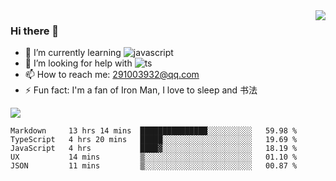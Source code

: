 <img align='right' src='https://github-readme-stats.vercel.app/api?username=niaogege&show_icons=true&theme=radical'/>

### Hi there 👋

- 🌱 I’m currently learning ![javascript](https://img.shields.io/badge/javacript-learn-orange)
- 🤔 I’m looking for help with ![ts](https://img.shields.io/badge/ts-learn-yellow)
- 📫 How to reach me: 291003932@qq.com
- ⚡ Fun fact:  I'm a fan of Iron Man, I love to sleep and 书法

![](https://github-readme-stats.vercel.app/api/top-langs/?username=niaogege&layout=compact)

<!--START_SECTION:waka-->
```text
Markdown     13 hrs 14 mins  ███████████████░░░░░░░░░░   59.98 % 
TypeScript   4 hrs 20 mins   █████░░░░░░░░░░░░░░░░░░░░   19.69 % 
JavaScript   4 hrs           ████▓░░░░░░░░░░░░░░░░░░░░   18.19 % 
UX           14 mins         ▒░░░░░░░░░░░░░░░░░░░░░░░░   01.10 % 
JSON         11 mins         ▒░░░░░░░░░░░░░░░░░░░░░░░░   00.87 % 
```
<!--END_SECTION:waka-->
